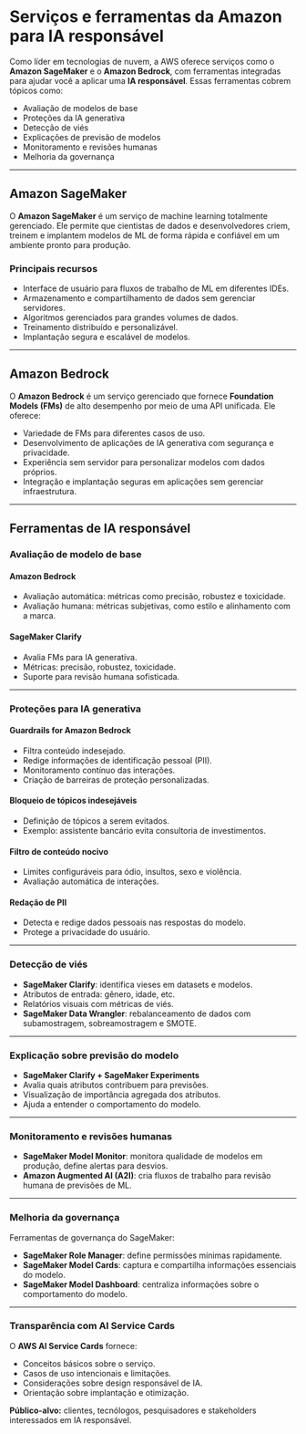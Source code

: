 # Serviços e ferramentas da Amazon para IA responsável

Como líder em tecnologias de nuvem, a AWS oferece serviços como o **Amazon SageMaker** e o **Amazon Bedrock**, com ferramentas integradas para ajudar você a aplicar uma **IA responsável**. Essas ferramentas cobrem tópicos como:

- Avaliação de modelos de base
- Proteções da IA generativa
- Detecção de viés
- Explicações de previsão de modelos
- Monitoramento e revisões humanas
- Melhoria da governança

---

## Amazon SageMaker

O **Amazon SageMaker** é um serviço de machine learning totalmente gerenciado. Ele permite que cientistas de dados e desenvolvedores criem, treinem e implantem modelos de ML de forma rápida e confiável em um ambiente pronto para produção.

### Principais recursos

- Interface de usuário para fluxos de trabalho de ML em diferentes IDEs.
- Armazenamento e compartilhamento de dados sem gerenciar servidores.
- Algoritmos gerenciados para grandes volumes de dados.
- Treinamento distribuído e personalizável.
- Implantação segura e escalável de modelos.

---

## Amazon Bedrock

O **Amazon Bedrock** é um serviço gerenciado que fornece **Foundation Models (FMs)** de alto desempenho por meio de uma API unificada. Ele oferece:

- Variedade de FMs para diferentes casos de uso.
- Desenvolvimento de aplicações de IA generativa com segurança e privacidade.
- Experiência sem servidor para personalizar modelos com dados próprios.
- Integração e implantação seguras em aplicações sem gerenciar infraestrutura.

---

## Ferramentas de IA responsável

### Avaliação de modelo de base

#### Amazon Bedrock
- Avaliação automática: métricas como precisão, robustez e toxicidade.
- Avaliação humana: métricas subjetivas, como estilo e alinhamento com a marca.

#### SageMaker Clarify
- Avalia FMs para IA generativa.
- Métricas: precisão, robustez, toxicidade.
- Suporte para revisão humana sofisticada.

---

### Proteções para IA generativa

#### Guardrails for Amazon Bedrock
- Filtra conteúdo indesejado.
- Redige informações de identificação pessoal (PII).
- Monitoramento contínuo das interações.
- Criação de barreiras de proteção personalizadas.

#### Bloqueio de tópicos indesejáveis
- Definição de tópicos a serem evitados.
- Exemplo: assistente bancário evita consultoria de investimentos.

#### Filtro de conteúdo nocivo
- Limites configuráveis para ódio, insultos, sexo e violência.
- Avaliação automática de interações.

#### Redação de PII
- Detecta e redige dados pessoais nas respostas do modelo.
- Protege a privacidade do usuário.

---

### Detecção de viés

- **SageMaker Clarify**: identifica vieses em datasets e modelos.
- Atributos de entrada: gênero, idade, etc.
- Relatórios visuais com métricas de viés.
- **SageMaker Data Wrangler**: rebalanceamento de dados com subamostragem, sobreamostragem e SMOTE.

---

### Explicação sobre previsão do modelo

- **SageMaker Clarify + SageMaker Experiments**
- Avalia quais atributos contribuem para previsões.
- Visualização de importância agregada dos atributos.
- Ajuda a entender o comportamento do modelo.

---

### Monitoramento e revisões humanas

- **SageMaker Model Monitor**: monitora qualidade de modelos em produção, define alertas para desvios.
- **Amazon Augmented AI (A2I)**: cria fluxos de trabalho para revisão humana de previsões de ML.

---

### Melhoria da governança

Ferramentas de governança do SageMaker:

- **SageMaker Role Manager**: define permissões mínimas rapidamente.
- **SageMaker Model Cards**: captura e compartilha informações essenciais do modelo.
- **SageMaker Model Dashboard**: centraliza informações sobre o comportamento do modelo.

---

### Transparência com AI Service Cards

O **AWS AI Service Cards** fornece:

- Conceitos básicos sobre o serviço.
- Casos de uso intencionais e limitações.
- Considerações sobre design responsável de IA.
- Orientação sobre implantação e otimização.

**Público-alvo:** clientes, tecnólogos, pesquisadores e stakeholders interessados em IA responsável.

